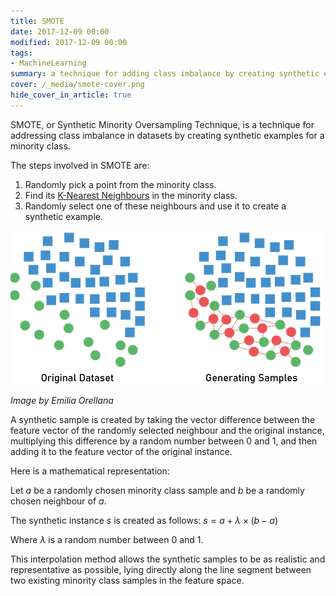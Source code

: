 ```yaml
---
title: SMOTE
date: 2017-12-09 00:00
modified: 2017-12-09 00:00
tags:
- MachineLearning
summary: a technique for adding class imbalance by creating synthetic examples
cover: /_media/smote-cover.png
hide_cover_in_article: true
---
```


SMOTE, or Synthetic Minority Oversampling Technique, is a technique for addressing class imbalance in datasets by creating synthetic examples for a minority class.

The steps involved in SMOTE are:

1. Randomly pick a point from the minority class.
2. Find its [K-Nearest Neighbours](k-nearest-neighbours.md) in the minority class.
3. Randomly select one of these neighbours and use it to create a synthetic example.

![SMOTE Example](../_media/smote-example.png)

*Image by Emilia Orellana*

A synthetic sample is created by taking the vector difference between the feature vector of the randomly selected neighbour and the original instance, multiplying this difference by a random number between 0 and 1, and then adding it to the feature vector of the original instance.

Here is a mathematical representation:

Let $a$ be a randomly chosen minority class sample and $b$ be a randomly chosen neighbour of $a$.

The synthetic instance $s$ is created as follows: $s = a + \lambda \times (b - a)$

Where $\lambda$ is a random number between 0 and 1.

This interpolation method allows the synthetic samples to be as realistic and representative as possible, lying directly along the line segment between two existing minority class samples in the feature space.

